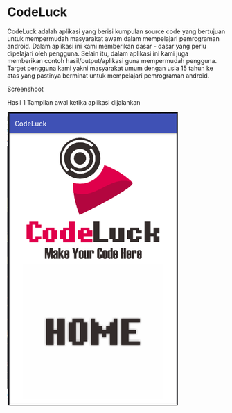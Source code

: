 # CodeLuck

CodeLuck adalah aplikasi yang berisi kumpulan source code yang bertujuan untuk mempermudah masyarakat awam
dalam mempelajari pemrograman android. Dalam aplikasi ini kami memberikan dasar - dasar yang perlu dipelajari
oleh pengguna. Selain itu, dalam aplikasi ini kami juga memberikan contoh hasil/output/aplikasi guna
mempermudah pengguna. Target pengguna kami yakni masyarakat umum dengan usia 15 tahun ke atas yang pastinya
berminat untuk mempelajari pemrograman android.

Screenshoot

Hasil 1
Tampilan awal ketika aplikasi dijalankan

![ScreenShoot](https://github.com/NicoAN42/CodeLuck/blob/master/homeTA.PNG "")
